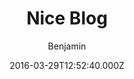 ---
title: Nice Blog
github: https://github.com/itisbenjamin/Nice_Blog
demo: https://itisbenjamin.github.io/Nice_Blog
author: Benjamin
ssg:
  - Jekyll
cms:
  - No Cms
date: 2016-03-29T12:52:40.000Z
description: A Simple Jakyll Blog Theme.
stale: true
disabled_reason: demo url not found
disabled: true
---